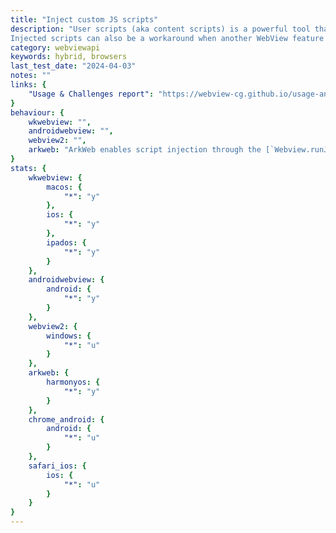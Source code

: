 ```yaml
---
title: "Inject custom JS scripts"
description: "User scripts (aka content scripts) is a powerful tool that unlocks many possibilities such as: content customization, security and privacy protection, enriching web app functionality.
Injected scripts can also be a workaround when another WebView feature is not available: for example, due to the lack of granular cookie control in native WebView APIs, one method is to inject a script to augment document.cookie API. "
category: webviewapi
keywords: hybrid, browsers
last_test_date: "2024-04-03"
notes: ""
links: {
    "Usage & Challenges report": "https://webview-cg.github.io/usage-and-challenges/#inject-custom-js-scripts",
}
behaviour: {
    wkwebview: "",
    androidwebview: "",
    webview2: "",
    arkweb: "ArkWeb enables script injection through the [`Webview.runJavascript()`](https://developer.huawei.com/consumer/en/doc/harmonyos-references-V5/js-apis-webview-V5#runjavascript) and [`Webview.runJavaScriptExt()`](https://developer.huawei.com/consumer/en/doc/harmonyos-references-V5/js-apis-webview-V5#runjavascriptext10) methods. It also includes [`JavaScriptProxy`](https://developer.huawei.com/consumer/en/doc/harmonyos-references-V5/ts-basic-components-web-V5#javascriptproxy12) to include objects accessible from the WebView. See [example](https://developer.huawei.com/consumer/en/doc/harmonyos-guides-V5/web-in-app-frontend-page-function-invoking-V5)."
}
stats: {
    wkwebview: {
        macos: {
            "*": "y"
        },
        ios: {
            "*": "y"
        },
        ipados: {
            "*": "y"
        }
    },
    androidwebview: {
        android: {
            "*": "y"
        }
    },
    webview2: {
        windows: {
            "*": "u"
        }
    },
    arkweb: {
        harmonyos: {
            "*": "y"
        }
    },    
    chrome_android: {
        android: {
            "*": "u"
        }
    },
    safari_ios: {
        ios: {
            "*": "u"
        }
    }
}
---
```

